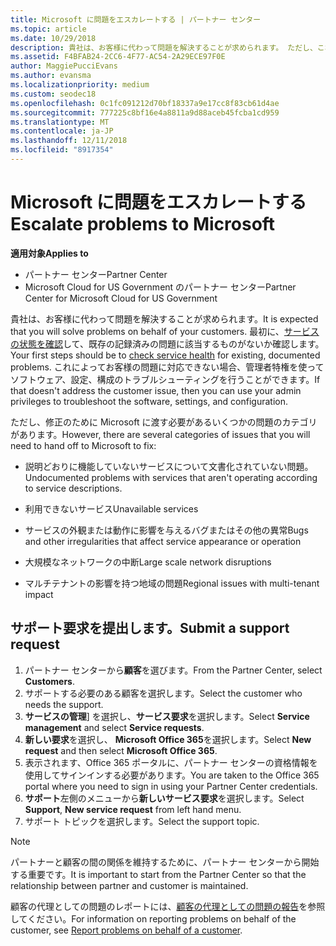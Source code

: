 ```yaml
---
title: Microsoft に問題をエスカレートする | パートナー センター
ms.topic: article
ms.date: 10/29/2018
description: 貴社は、お客様に代わって問題を解決することが求められます。 ただし、これにはいくつかのカテゴリを修正する Microsoft に渡す必要がある問題があります。
ms.assetid: F4BFAB24-2CC6-4F77-AC54-2A29ECE97F0E
author: MaggiePucciEvans
ms.author: evansma
ms.localizationpriority: medium
ms.custom: seodec18
ms.openlocfilehash: 0c1fc091212d70bf18337a9e17cc8f83cb61d4ae
ms.sourcegitcommit: 777225c8bf16e4a8811a9d88aceb45fcba1cd959
ms.translationtype: MT
ms.contentlocale: ja-JP
ms.lasthandoff: 12/11/2018
ms.locfileid: "8917354"
---
```

# <a name="escalate-problems-to-microsoft"></a><span data-ttu-id="9e8e2-104">Microsoft に問題をエスカレートする</span><span class="sxs-lookup"><span data-stu-id="9e8e2-104">Escalate problems to Microsoft</span></span>

**<span data-ttu-id="9e8e2-105">適用対象</span><span class="sxs-lookup"><span data-stu-id="9e8e2-105">Applies to</span></span>**

-  <span data-ttu-id="9e8e2-106">パートナー センター</span><span class="sxs-lookup"><span data-stu-id="9e8e2-106">Partner Center</span></span>
-  <span data-ttu-id="9e8e2-107">Microsoft Cloud for US Government のパートナー センター</span><span class="sxs-lookup"><span data-stu-id="9e8e2-107">Partner Center for Microsoft Cloud for US Government</span></span>


<span data-ttu-id="9e8e2-108">貴社は、お客様に代わって問題を解決することが求められます。</span><span class="sxs-lookup"><span data-stu-id="9e8e2-108">It is expected that you will solve problems on behalf of your customers.</span></span> <span data-ttu-id="9e8e2-109">最初に、[サービスの状態を確認](check-service-health.md)して、既存の記録済みの問題に該当するものがないか確認します。</span><span class="sxs-lookup"><span data-stu-id="9e8e2-109">Your first steps should be to [check service health](check-service-health.md) for existing, documented problems.</span></span> <span data-ttu-id="9e8e2-110">これによってお客様の問題に対応できない場合、管理者特権を使ってソフトウェア、設定、構成のトラブルシューティングを行うことができます。</span><span class="sxs-lookup"><span data-stu-id="9e8e2-110">If that doesn't address the customer issue, then you can use your admin privileges to troubleshoot the software, settings, and configuration.</span></span>

<span data-ttu-id="9e8e2-111">ただし、修正のために Microsoft に渡す必要があるいくつかの問題のカテゴリがあります。</span><span class="sxs-lookup"><span data-stu-id="9e8e2-111">However, there are several categories of issues that you will need to hand off to Microsoft to fix:</span></span>

-   <span data-ttu-id="9e8e2-112">説明どおりに機能していないサービスについて文書化されていない問題。</span><span class="sxs-lookup"><span data-stu-id="9e8e2-112">Undocumented problems with services that aren't operating according to service descriptions.</span></span>

-   <span data-ttu-id="9e8e2-113">利用できないサービス</span><span class="sxs-lookup"><span data-stu-id="9e8e2-113">Unavailable services</span></span>

-   <span data-ttu-id="9e8e2-114">サービスの外観または動作に影響を与えるバグまたはその他の異常</span><span class="sxs-lookup"><span data-stu-id="9e8e2-114">Bugs and other irregularities that affect service appearance or operation</span></span>

-   <span data-ttu-id="9e8e2-115">大規模なネットワークの中断</span><span class="sxs-lookup"><span data-stu-id="9e8e2-115">Large scale network disruptions</span></span>

-   <span data-ttu-id="9e8e2-116">マルチテナントの影響を持つ地域の問題</span><span class="sxs-lookup"><span data-stu-id="9e8e2-116">Regional issues with multi-tenant impact</span></span>

## <a name="submit-a-support-request"></a><span data-ttu-id="9e8e2-117">サポート要求を提出します。</span><span class="sxs-lookup"><span data-stu-id="9e8e2-117">Submit a support request</span></span>

1. <span data-ttu-id="9e8e2-118">パートナー センターから**顧客**を選びます。</span><span class="sxs-lookup"><span data-stu-id="9e8e2-118">From the Partner Center, select **Customers**.</span></span>
2. <span data-ttu-id="9e8e2-119">サポートする必要のある顧客を選択します。</span><span class="sxs-lookup"><span data-stu-id="9e8e2-119">Select the customer who needs the support.</span></span>
3. <span data-ttu-id="9e8e2-120">**サービスの管理**] を選択し、**サービス要求**を選択します。</span><span class="sxs-lookup"><span data-stu-id="9e8e2-120">Select **Service management** and select **Service requests**.</span></span>
4. <span data-ttu-id="9e8e2-121">**新しい要求**を選択し、 **Microsoft Office 365**を選択します。</span><span class="sxs-lookup"><span data-stu-id="9e8e2-121">Select **New request** and then select **Microsoft Office 365**.</span></span>
5. <span data-ttu-id="9e8e2-122">表示されます、Office 365 ポータルに、パートナー センターの資格情報を使用してサインインする必要があります。</span><span class="sxs-lookup"><span data-stu-id="9e8e2-122">You are taken to the Office 365 portal where you need to sign in using your Partner Center credentials.</span></span>
6. <span data-ttu-id="9e8e2-123">**サポート**左側のメニューから**新しいサービス要求**を選択します。</span><span class="sxs-lookup"><span data-stu-id="9e8e2-123">Select **Support**, **New service request** from left hand menu.</span></span>
7. <span data-ttu-id="9e8e2-124">サポート トピックを選択します。</span><span class="sxs-lookup"><span data-stu-id="9e8e2-124">Select the support topic.</span></span>

>[!NOTE]
><span data-ttu-id="9e8e2-125">パートナーと顧客の間の関係を維持するために、パートナー センターから開始する重要です。</span><span class="sxs-lookup"><span data-stu-id="9e8e2-125">It is important to start from the Partner Center so that the relationship between partner and customer is maintained.</span></span> 


<span data-ttu-id="9e8e2-126">顧客の代理としての問題のレポートには、[顧客の代理としての問題の報告](report-problems-on-behalf-of-a-customer.md)を参照してください。</span><span class="sxs-lookup"><span data-stu-id="9e8e2-126">For information on reporting problems on behalf of the customer, see [Report problems on behalf of a customer](report-problems-on-behalf-of-a-customer.md).</span></span>

 

 



